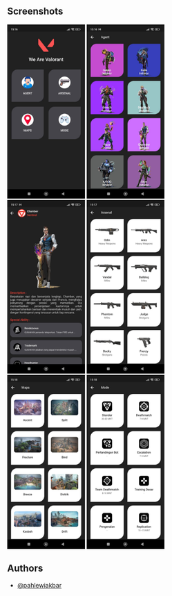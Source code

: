 ## Screenshots

<img src="./image/ValoApp (2).jpeg" alt="App Screenshot" width="180"/> <img src="./image/ValoApp (1).jpeg" alt="App Screenshot" width="180"/> <img src="./image/ValoApp (3).jpeg" alt="App Screenshot" width="180"/> <img src="./image/ValoApp (6).jpeg" alt="App Screenshot" width="180"/> <img src="./image/ValoApp (5).jpeg" alt="App Screenshot" width="180"/> <img src="./image/ValoApp (4).jpeg" alt="App Screenshot" width="180"/>


## Authors

- [@pahlewiakbar](https://github.com/pahlewiakbar)

